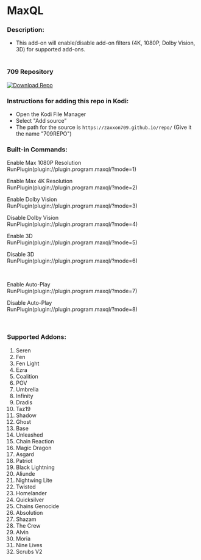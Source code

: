 # MaxQL

### Description:
- This add-on will enable/disable add-on filters (4K, 1080P, Dolby Vision, 3D) for supported add-ons.<br><br>

### 709 Repository
[![Download Repo](https://img.shields.io/badge/Download-Repo-blue.svg?style=for-the-badge)](https://raw.githubusercontent.com/Zaxxon709/nexus/main/repository.709-1.0.zip)

### Instructions for adding this repo in Kodi:

<ul>
    <li>Open the Kodi File Manager</li>
    <li>Select "Add source"</li>
    <li>The path for the source is <code>https://zaxxon709.github.io/repo/</code> (Give it the name "709REPO")</li>
</ul> 

### Built-in Commands:
<p>Enable Max 1080P Resolution<br>
RunPlugin(plugin://plugin.program.maxql/?mode=1)</p>

<p>Enable Max 4K Resolution<br>
RunPlugin(plugin://plugin.program.maxql/?mode=2)</p>

<p>Enable Dolby Vision<br>
RunPlugin(plugin://plugin.program.maxql/?mode=3)</p>

<p>Disable Dolby Vision<br>
RunPlugin(plugin://plugin.program.maxql/?mode=4)</p>

<p>Enable 3D<br>
RunPlugin(plugin://plugin.program.maxql/?mode=5)</p>

<p>Disable 3D<br>
RunPlugin(plugin://plugin.program.maxql/?mode=6)</p><br>

<p>Enable Auto-Play<br>
RunPlugin(plugin://plugin.program.maxql/?mode=7)</p>

<p>Disable Auto-Play<br>
RunPlugin(plugin://plugin.program.maxql/?mode=8)</p><br>


### Supported Addons:

1.  Seren<br>
2.  Fen<br>
3.  Fen Light<br>
4.  Ezra<br>
5.  Coalition<br>
6.  POV<br>                  
7.  Umbrella<br>
8.  Infinity<br>
9.  Dradis<br>
10. Taz19<br>
11. Shadow<br>
12. Ghost<br>
13. Base<br>
14. Unleashed<br>           
15. Chain Reaction<br>
16. Magic Dragon<br>
17. Asgard<br>
18. Patriot<br>
19. Black Lightning<br>
20. Aliunde<br>
21. Nightwing Lite<br>
22. Twisted<br>
23. Homelander<br>
24. Quicksilver<br>
25. Chains Genocide<br>
26. Absolution<br>      
27. Shazam<br>
28. The Crew<br>              
29. Alvin<br>
30. Moria<br>
31. Nine Lives<br>
32. Scrubs V2<br>